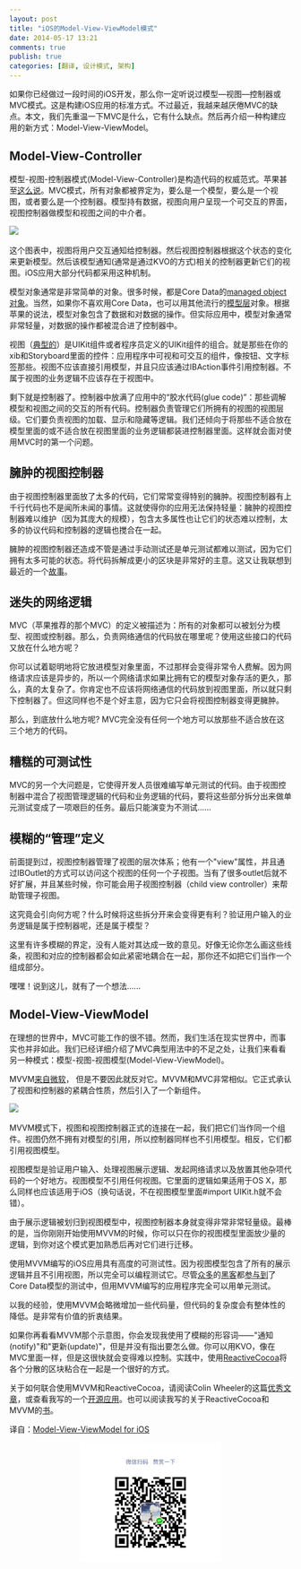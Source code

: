 ```yaml
---
layout: post
title: "iOS的Model-View-ViewModel模式"
date: 2014-05-17 13:21
comments: true
publish: true
categories: [翻译, 设计模式, 架构]
---
```


如果你已经做过一段时间的iOS开发，那么你一定听说过模型—视图—控制器或MVC模式。这是构建iOS应用的标准方式。不过最近，我越来越厌倦MVC的缺点。本文，我们先重温一下MVC是什么，它有什么缺点。然后再介绍一种构建应用的新方式：Model-View-ViewModel。

## Model-View-Controller

模型-视图-控制器模式(Model-View-Controller)是构造代码的权威范式。苹果甚至[这么说](https://developer.apple.com/library/ios/documentation/general/conceptual/devpedia-cocoacore/MVC.html)。MVC模式，所有对象都被界定为，要么是一个模型，要么是一个视图，或者要么是一个控制器。模型持有数据，视图向用户呈现一个可交互的界面，视图控制器做模型和视图之间的中介者。

![](http://teehanlax.com.s3.amazonaws.com/wordpress/wp-content/uploads/mvc1.png)

这个图表中，视图将用户交互通知给控制器。然后视图控制器根据这个状态的变化来更新模型。然后该模型通知(通常是通过KVO的方式)相关的控制器更新它们的视图。iOS应用大部分代码都采用这种机制。 
<!--more-->

模型对象通常是非常简单的对象。很多时候，都是Core Data的[managed object对象](https://developer.apple.com/library/ios/documentation/DataManagement/Devpedia-CoreData/managedObject.html#//apple_ref/doc/uid/TP40010398-CH23-SW1)。当然，如果你不喜欢用Core Data，也可以用其他流行的[模型层](https://github.com/MantleFramework/Mantle)对象。根据苹果的说法，模型对象包含了数据和对数据的操作。但实际应用中，模型对象通常非常轻量，对数据的操作都被混合进了控制器中。

视图（[典型的](http://blog.gaborcselle.com/2012/11/letterpress-deconstructed.html)）是UIKit组件或者程序员定义的UIKit组件的组合。就是那些在你的xib和Storyboard里面的控件：应用程序中可视和可交互的组件，像按钮、文字标签那些。视图不应该直接引用模型，并且只应该通过IBAction事件引用控制器。不属于视图的业务逻辑不应该存在于视图中。

剩下就是控制器了。控制器中放满了应用中的“胶水代码(glue code)”：那些调解模型和视图之间的交互的所有代码。控制器负责管理它们所拥有的视图的视图层级。它们要负责视图的加载、显示和隐藏等逻辑。我们还倾向于将那些不适合放在模型里面的或不适合放在视图里面的业务逻辑都装进控制器里面。这样就会面对使用MVC时的第一个问题。

## 臃肿的视图控制器

由于视图控制器里面放了太多的代码，它们常常变得特别的臃肿。视图控制器有上千行代码也不是闻所未闻的事情。这就使得你的应用无法保持轻量：臃肿的视图控制器难以维护（因为其庞大的规模），包含太多属性也让它们的状态难以控制，太多的协议代码和控制器的逻辑也搅合在一起。

臃肿的视图控制器还造成不管是通过手动测试还是单元测试都难以测试，因为它们拥有太多可能的状态。将代码拆解成更小的区块是非常好的主意。这又让我联想到最近的一个[故事](http://mikehadlow.blogspot.co.uk/2013/12/are-your-programmers-working-hard-or.html)。

## 迷失的网络逻辑

MVC（苹果推荐的那个MVC）的定义被描述为：所有的对象都可以被划分为模型、视图或控制器。那么，负责网络通信的代码放在哪里呢？使用这些接口的代码又放在什么地方呢？

你可以试着聪明地将它放进模型对象里面，不过那样会变得非常令人费解。因为网络请求应该是异步的，所以一个网络请求如果比拥有它的模型对象存活的更久，那么，真的太复杂了。你肯定也不应该将网络通信的代码放到视图里面，所以就只剩下控制器了。但这同样也不是个好主意，因为它只会将视图控制器变得更臃肿。

那么，到底放什么地方呢? MVC完全没有任何一个地方可以放那些不适合放在这三个地方的代码。

## 糟糕的可测试性

MVC的另一个大问题是，它使得开发人员很难编写单元测试的代码。由于视图控制器中混合了视图管理逻辑的代码和业务逻辑的代码，要将这些部分拆分出来做单元测试变成了一项艰巨的任务。最后只能演变为不测试......

## 模糊的“管理”定义

前面提到过，视图控制器管理了视图的层次体系；他有一个"view"属性，并且通过IBOutlet的方式可以访问这个视图的任何一个子视图。当有了很多outlet后就不好扩展，并且某些时候，你可能会用子视图控制器（child view controller）来帮助管理子视图。

这究竟会引向何方呢？什么时候将这些拆分开来会变得更有利？验证用户输入的业务逻辑是属于控制器呢，还是属于模型？

这里有许多模糊的界定，没有人能对其达成一致的意见。好像无论你怎么画这些线条，视图和对应的控制器都会如此紧密地耦合在一起，那你还不如把它们当作一个组成部分。

嘿嘿！说到这儿，就有了一个想法......

## Model-View-ViewModel

在理想的世界中，MVC可能工作的很不错。然而，我们生活在现实世界中，而事实也并非如此。我们已经详细介绍了MVC典型用法中的不足之处，让我们来看看另一种模式：模型-视图-视图模型(Model-View-ViewModel)。

MVVM[来自微软](http://msdn.microsoft.com/en-us/library/hh848246.aspx)， 但是不要因此就反对它。MVVM和MVC非常相似。它正式承认了视图和控制器的紧耦合性质，然后引入了一个新组件。

![](http://teehanlax.com.s3.amazonaws.com/wordpress/wp-content/uploads/mvvm1.png)

MVVM模式下，视图和视图控制器正式的连接在一起，我们把它们当作同一个组件。视图仍然不拥有对模型的引用，所以控制器同样也不引用模型。相反，它们都引用视图模型。

视图模型是验证用户输入、处理视图展示逻辑、发起网络请求以及放置其他杂项代码的一个好地方。视图模型不引用任何视图。它里面的逻辑如果适用于OS X，那么同样也应该适用于iOS（换句话说，不在视图模型里面#import UIKit.h就不会错）。

由于展示逻辑被划归到视图模型中，视图控制器本身就变得非常非常轻量级。最棒的是，当你刚刚开始使用MVVM的时候，你可以只在你的视图模型里面放少量的逻辑，到你对这个模式更加熟悉后再对它们进行迁移。


使用MVVM编写的iOS应用具有高度的可测试性。因为视图模型包含了所有的展示逻辑并且不引用视图，所以完全可以编程测试它。尽管[众多](http://programming.oreilly.com/2013/05/upward-mobility-unit-testing-core-data.html)的[黑客](http://www.cimgf.com/2012/05/15/unit-testing-with-core-data/)都[参与到](http://stackoverflow.com/questions/1876568/ocmock-with-core-data-dynamic-properties-problem)了Core Data模型的测试中，但用MVVM编写的应用程序完全可以用单元测试。

以我的经验，使用MVVM会略微增加一些代码量，但代码的复杂度会有整体性的降低。是非常有价值的折衷结果。

如果你再看看MVVM那个示意图，你会发现我使用了模糊的形容词——"通知(notify)"和"更新(update)"，但是并没有指出要怎么做。你可以用KVO，像在MVC里面一样，但是这很快就会变得难以控制。实践中，使用[ReactiveCocoa](http://www.teehanlax.com/blog/getting-started-with-reactivecocoa/)将各个分散的区块粘合在一起是一个很好的方式。

关于如何联合使用MVVM和ReactiveCocoa，请阅读Colin Wheeler的这篇[优秀文章](http://cocoasamurai.blogspot.ca/2013/03/basic-mvvm-with-reactivecocoa.html)，或查看我写的一个[开源应用](https://github.com/AshFurrow/C-41)。也可以阅读我写的关于ReactiveCocoa和MVVM的[书](https://leanpub.com/iosfrp)。

译自：[Model-View-ViewModel for iOS](http://www.teehanlax.com/blog/model-view-viewmodel-for-ios/)

<p style="text-align:center"><img src="/images/posts/thx_money.png" width="50%" height="50%" /></p>